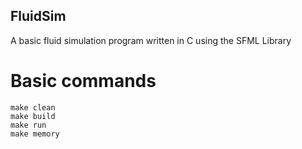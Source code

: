 ## FluidSim
A basic fluid simulation program written in C using the SFML Library


# Basic commands
```
make clean
make build 
make run 
make memory
``` 
